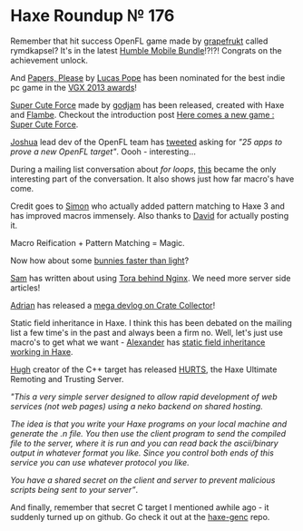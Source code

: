 [_template]: ../templates/roundup.html
# Haxe Roundup № 176

Remember that hit success OpenFL game made by [grapefrukt][link 1] called rymdkapsel? It's in the latest [Humble Mobile Bundle][link 2]!?!?! Congrats on the achievement unlock.

And [Papers, Please][link 3] by [Lucas Pope][link 4] has been nominated for the best indie pc game in the [VGX 2013 awards][link 5]!

[Super Cute Force][link 6] made by [godjam][link 7] has been released, created with Haxe and [Flambe][link 8]. Checkout the introduction post [Here comes a new game : Super Cute Force][link 9].

[Joshua][link 10] lead dev of the OpenFL team has [tweeted][link 11] asking for *"25 apps to prove a new OpenFL target"*. Oooh - interesting…

During a mailing list conversation about *for loops*, [this][link 12] became the only interesting part of the conversation. It also shows just how far macro's have come.

Credit goes to [Simon][link 13] who actually added pattern matching to Haxe 3 and has improved macros immensely. Also thanks to [David][link 14] for actually posting it.

Macro Reification + Pattern Matching = Magic.

Now how about some [bunnies faster than light][link 15]?

[Sam][link 16] has written about using [Tora behind Nginx][link 17]. We need more server side articles!

[Adrian][link 18] has released a [mega devlog on Crate Collector][link 19]!

Static field inheritance in Haxe. I think this has been debated on the mailing list a few time's in the past and always been a firm no. Well, let's just use macro's to get what we want - [Alexander][link 20] has [static field inheritance working in Haxe][link 21].

[Hugh][link 22] creator of the C++ target has released [HURTS][link 23], the Haxe Ultimate Remoting and Trusting Server.

*"This a very simple server designed to allow rapid development of web services (not web pages) using a neko backend on shared hosting.*

*The idea is that you write your Haxe programs on your local machine and generate the .n file.  You then use the client program to send the compiled file to the server, where it is run and you can read back the ascii/binary output in whatever format you like. Since you control both ends of this service you can use whatever protocol you like.*

*You have a shared secret on the client and server to prevent malicious scripts being sent to your server”*.

And finally, remember that secret C target I mentioned awhile ago - it suddenly turned up on github. Go check it out at the [haxe-genc][link 24] repo.

[link 1]: https://twitter.com/grapefrukt "grapefrukt"
[link 2]: https://www.humblebundle.com/ "Humble Mobile Bundle"
[link 3]: http://papersplea.se/ "Papers, Please"
[link 4]: https://twitter.com/dukope "Lucas Pope"
[link 5]: http://www.spike.com/vgx/best-independent-game "VGX 2013 awards"
[link 6]: http://supercuteforce.appspot.com/ "Super Cute Force"
[link 7]: https://twitter.com/U_at_W "godjam"
[link 8]: http://aduros.flambe.github.com/ "Flambe"
[link 9]: http://www.qilineggs.com/2013/11/here-comes-new-game-super-cute-force.html "Here comes a new game&#160;: Super Cute Force"
[link 10]: https://twitter.com/singmajesty "Joshua"
[link 11]: https://twitter.com/singmajesty/status/402136303866626048 "tweeted"
[link 12]: https://gist.github.com/dpeek/7476625 "this"
[link 13]: https://github.com/simn "Simon"
[link 14]: https://twitter.com/DavidPeek "David"
[link 15]: http://temp.disktree.net/fun/examples/bunnyspeed/ "bunnies faster than light"
[link 16]: https://twitter.com/sgmacpherson "Sam"
[link 17]: https://medium.com/p/34153741420 "Tora behind Nginx"
[link 18]: https://twitter.com/goshki "Adrian"
[link 19]: http://blog.vigeogam.es/post/67248279227/crate-collector-devlog-mega-update "mega devlog on Crate Collector"
[link 20]: https://twitter.com/RealyUniqueName "Alexander"
[link 21]: http://blog.stablex.ru/2013/11/13/static-fields-inheritance-for-haxe/ "static field inheritance working in Haxe"
[link 22]: https://github.com/gamehaxe "Hugh"
[link 23]: http://code.google.com/p/hurts/ "HURTS"
[link 24]: https://github.com/waneck/haxe-genc/ "haxe-genc"

